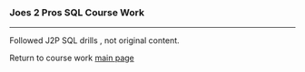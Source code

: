 ### Joes 2 Pros SQL Course Work
***

Followed J2P SQL drills , not original content.

Return to course work [main page](../../../../) 

